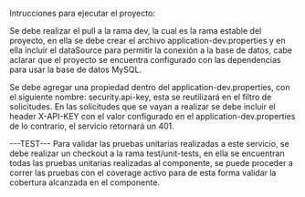 Intrucciones para ejecutar el proyecto:

Se debe realizar el pull a la rama dev, la cual es la rama estable del proyecto, en ella se debe crear el archivo application-dev.properties y en ella incluír el dataSource para permitir la conexión
a la base de datos, cabe aclarar que el proyecto se encuentra configurado con las dependencias para usar la base de datos MySQL.

Se debe agregar una propiedad dentro del application-dev.properties, con el siguiente nombre: security.api-key, esta se reutilizará en el filtro de solicitudes. En las solicitudes que se vayan a realizar
se debe incluir el header X-API-KEY con el valor configurado en el application-dev.properties de lo contrario, el servicio retornará un 401.

---TEST---
Para validar las pruebas unitarias realizadas a este servicio, se debe realizar un checkout a la rama test/unit-tests, en ella se encuentran todas las pruebas unitarias realizadas al componente, se puede
proceder a correr las pruebas con el coverage activo para de esta forma validar la cobertura alcanzada en el componente.
